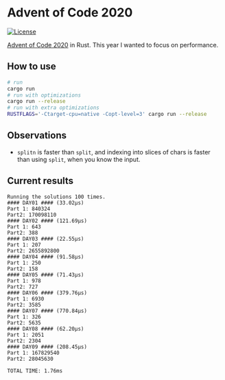 # Advent of Code 2020

[![License](https://img.shields.io/badge/License-BSD%202--Clause-orange.svg)](https://opensource.org/licenses/BSD-2-Clause)

[Advent of Code 2020](https://adventofcode.com/2020) in Rust.
This year I wanted to focus on performance.

## How to use

```bash
# run
cargo run
# run with optimizations
cargo run --release
# run with extra optimizations
RUSTFLAGS='-Ctarget-cpu=native -Copt-level=3' cargo run --release
```

## Observations

* `splitn` is faster than `split`, and indexing into slices of chars is faster than using `split`, when you know the input.

## Current results

```
Running the solutions 100 times.
#### DAY01 #### (33.02µs)
Part 1: 840324
Part2: 170098110
#### DAY02 #### (121.69µs)
Part 1: 643
Part2: 388
#### DAY03 #### (22.55µs)
Part 1: 207
Part2: 2655892800
#### DAY04 #### (91.58µs)
Part 1: 250
Part2: 158
#### DAY05 #### (71.43µs)
Part 1: 978
Part2: 727
#### DAY06 #### (379.76µs)
Part 1: 6930
Part2: 3585
#### DAY07 #### (770.84µs)
Part 1: 326
Part2: 5635
#### DAY08 #### (62.20µs)
Part 1: 2051
Part2: 2304
#### DAY09 #### (208.45µs)
Part 1: 167829540
Part2: 28045630

TOTAL TIME: 1.76ms
```
